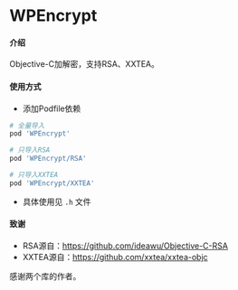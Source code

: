 # WPEncrypt

#### 介绍
Objective-C加解密，支持RSA、XXTEA。

#### 使用方式
- 添加Podfile依赖
```ruby
# 全量导入
pod 'WPEncrypt'

# 只导入RSA
pod 'WPEncrypt/RSA'

# 只导入XXTEA
pod 'WPEncrypt/XXTEA'
```

- 具体使用见 `.h` 文件

#### 致谢
- RSA源自：https://github.com/ideawu/Objective-C-RSA
- XXTEA源自：https://github.com/xxtea/xxtea-objc

感谢两个库的作者。
